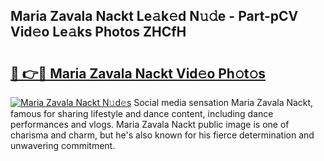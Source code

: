 ## Maria Zavala Nackt Le𝚊k𝚎d N𝚞𝚍e - Part-pCV Vid𝚎o Le𝚊ks Photos ZHCfH

# <h2><a href="http://fb2f5tn.evod.top/?m=Maria+Zavala+Nackt">🔗 👉🔴 Maria Zavala Nackt Vid𝚎o Ph𝚘t𝚘s</a></h2>

[![Maria Zavala Nackt N𝚞d𝚎s](https://i.imgur.com/8V9OHl7.gif)](http://fb2f5tn.evod.top/?m=Maria+Zavala+Nackt)
Social media sensation Maria Zavala Nackt, famous for sharing lifestyle and dance content, including dance performances and vlogs. Maria Zavala Nackt public image is one of charisma and charm, but he's also known for his fierce determination and unwavering commitment. 

